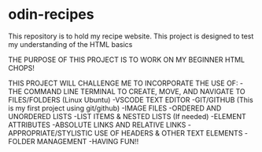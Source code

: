 # odin-recipes
This repository is to hold my recipe website. This project is designed to test my understanding of the HTML basics

THE PURPOSE OF THIS PROJECT IS TO WORK ON MY BEGINNER HTML CHOPS!

THIS PROJECT WILL CHALLENGE ME TO INCORPORATE THE USE OF:
-THE COMMAND LINE TERMINAL TO CREATE, MOVE, AND NAVIGATE TO FILES/FOLDERS (Linux Ubuntu)
-VSCODE TEXT EDITOR
-GIT/GITHUB (This is my first project using git/github)
-IMAGE FILES
-ORDERED AND UNORDERED LISTS
-LIST ITEMS & NESTED LISTS (If needed)
-ELEMENT ATTRIBUTES
-ABSOLUTE LINKS AND RELATIVE LINKS
-APPROPRIATE/STYLISTIC USE OF HEADERS & OTHER TEXT ELEMENTS
-FOLDER MANAGEMENT
-HAVING FUN!!
